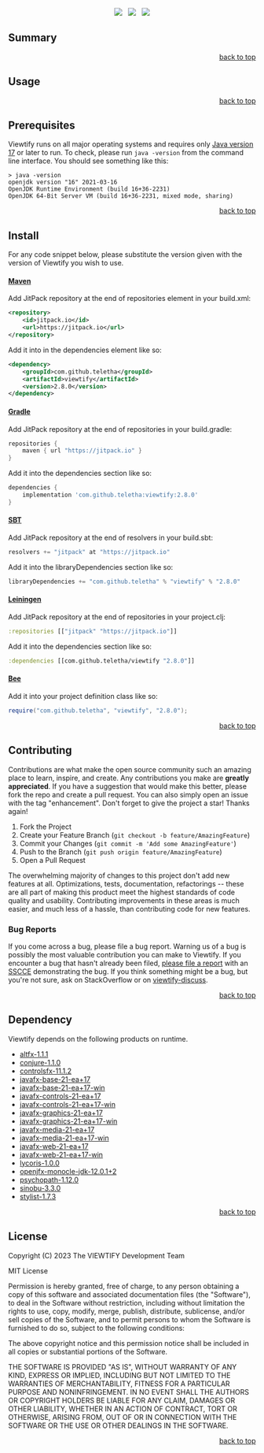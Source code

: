 <p align="center">
    <a href="https://docs.oracle.com/en/java/javase/17/"><img src="https://img.shields.io/badge/Java-Release%2017-green"/></a>
    <span>&nbsp;</span>
    <a href="https://jitpack.io/#teletha/viewtify"><img src="https://img.shields.io/jitpack/v/github/teletha/viewtify?label=Repository&color=green"></a>
    <span>&nbsp;</span>
    <a href="https://teletha.github.io/viewtify"><img src="https://img.shields.io/website.svg?down_color=red&down_message=CLOSE&label=Official%20Site&up_color=green&up_message=OPEN&url=https%3A%2F%2Fteletha.github.io%2Fviewtify"></a>
</p>


## Summary

<p align="right"><a href="#top">back to top</a></p>


## Usage

<p align="right"><a href="#top">back to top</a></p>


## Prerequisites
Viewtify runs on all major operating systems and requires only [Java version 17](https://docs.oracle.com/en/java/javase/17/) or later to run.
To check, please run `java -version` from the command line interface. You should see something like this:
```
> java -version
openjdk version "16" 2021-03-16
OpenJDK Runtime Environment (build 16+36-2231)
OpenJDK 64-Bit Server VM (build 16+36-2231, mixed mode, sharing)
```
<p align="right"><a href="#top">back to top</a></p>

## Install
For any code snippet below, please substitute the version given with the version of Viewtify you wish to use.
#### [Maven](https://maven.apache.org/)
Add JitPack repository at the end of repositories element in your build.xml:
```xml
<repository>
    <id>jitpack.io</id>
    <url>https://jitpack.io</url>
</repository>
```
Add it into in the dependencies element like so:
```xml
<dependency>
    <groupId>com.github.teletha</groupId>
    <artifactId>viewtify</artifactId>
    <version>2.8.0</version>
</dependency>
```
#### [Gradle](https://gradle.org/)
Add JitPack repository at the end of repositories in your build.gradle:
```gradle
repositories {
    maven { url "https://jitpack.io" }
}
```
Add it into the dependencies section like so:
```gradle
dependencies {
    implementation 'com.github.teletha:viewtify:2.8.0'
}
```
#### [SBT](https://www.scala-sbt.org/)
Add JitPack repository at the end of resolvers in your build.sbt:
```scala
resolvers += "jitpack" at "https://jitpack.io"
```
Add it into the libraryDependencies section like so:
```scala
libraryDependencies += "com.github.teletha" % "viewtify" % "2.8.0"
```
#### [Leiningen](https://leiningen.org/)
Add JitPack repository at the end of repositories in your project.clj:
```clj
:repositories [["jitpack" "https://jitpack.io"]]
```
Add it into the dependencies section like so:
```clj
:dependencies [[com.github.teletha/viewtify "2.8.0"]]
```
#### [Bee](https://teletha.github.io/bee)
Add it into your project definition class like so:
```java
require("com.github.teletha", "viewtify", "2.8.0");
```
<p align="right"><a href="#top">back to top</a></p>


## Contributing
Contributions are what make the open source community such an amazing place to learn, inspire, and create. Any contributions you make are **greatly appreciated**.
If you have a suggestion that would make this better, please fork the repo and create a pull request. You can also simply open an issue with the tag "enhancement".
Don't forget to give the project a star! Thanks again!

1. Fork the Project
2. Create your Feature Branch (`git checkout -b feature/AmazingFeature`)
3. Commit your Changes (`git commit -m 'Add some AmazingFeature'`)
4. Push to the Branch (`git push origin feature/AmazingFeature`)
5. Open a Pull Request

The overwhelming majority of changes to this project don't add new features at all. Optimizations, tests, documentation, refactorings -- these are all part of making this product meet the highest standards of code quality and usability.
Contributing improvements in these areas is much easier, and much less of a hassle, than contributing code for new features.

### Bug Reports
If you come across a bug, please file a bug report. Warning us of a bug is possibly the most valuable contribution you can make to Viewtify.
If you encounter a bug that hasn't already been filed, [please file a report](https://github.com/teletha/viewtify/issues/new) with an [SSCCE](http://sscce.org/) demonstrating the bug.
If you think something might be a bug, but you're not sure, ask on StackOverflow or on [viewtify-discuss](https://github.com/teletha/viewtify/discussions).
<p align="right"><a href="#top">back to top</a></p>


## Dependency
Viewtify depends on the following products on runtime.
* [altfx-1.1.1](https://mvnrepository.com/artifact/com.github.teletha/altfx/1.1.1)
* [conjure-1.1.0](https://mvnrepository.com/artifact/com.github.teletha/conjure/1.1.0)
* [controlsfx-11.1.2](https://mvnrepository.com/artifact/org.controlsfx/controlsfx/11.1.2)
* [javafx-base-21-ea+17](https://mvnrepository.com/artifact/org.openjfx/javafx-base/21-ea+17)
* [javafx-base-21-ea+17-win](https://mvnrepository.com/artifact/org.openjfx/javafx-base/21-ea+17)
* [javafx-controls-21-ea+17](https://mvnrepository.com/artifact/org.openjfx/javafx-controls/21-ea+17)
* [javafx-controls-21-ea+17-win](https://mvnrepository.com/artifact/org.openjfx/javafx-controls/21-ea+17)
* [javafx-graphics-21-ea+17](https://mvnrepository.com/artifact/org.openjfx/javafx-graphics/21-ea+17)
* [javafx-graphics-21-ea+17-win](https://mvnrepository.com/artifact/org.openjfx/javafx-graphics/21-ea+17)
* [javafx-media-21-ea+17](https://mvnrepository.com/artifact/org.openjfx/javafx-media/21-ea+17)
* [javafx-media-21-ea+17-win](https://mvnrepository.com/artifact/org.openjfx/javafx-media/21-ea+17)
* [javafx-web-21-ea+17](https://mvnrepository.com/artifact/org.openjfx/javafx-web/21-ea+17)
* [javafx-web-21-ea+17-win](https://mvnrepository.com/artifact/org.openjfx/javafx-web/21-ea+17)
* [lycoris-1.0.0](https://mvnrepository.com/artifact/com.github.teletha/lycoris/1.0.0)
* [openjfx-monocle-jdk-12.0.1+2](https://mvnrepository.com/artifact/org.testfx/openjfx-monocle/jdk-12.0.1+2)
* [psychopath-1.12.0](https://mvnrepository.com/artifact/com.github.teletha/psychopath/1.12.0)
* [sinobu-3.3.0](https://mvnrepository.com/artifact/com.github.teletha/sinobu/3.3.0)
* [stylist-1.7.3](https://mvnrepository.com/artifact/com.github.teletha/stylist/1.7.3)
<p align="right"><a href="#top">back to top</a></p>


## License
Copyright (C) 2023 The VIEWTIFY Development Team

MIT License

Permission is hereby granted, free of charge, to any person obtaining a copy
of this software and associated documentation files (the "Software"), to deal
in the Software without restriction, including without limitation the rights
to use, copy, modify, merge, publish, distribute, sublicense, and/or sell
copies of the Software, and to permit persons to whom the Software is
furnished to do so, subject to the following conditions:

The above copyright notice and this permission notice shall be included in all
copies or substantial portions of the Software.

THE SOFTWARE IS PROVIDED "AS IS", WITHOUT WARRANTY OF ANY KIND, EXPRESS OR
IMPLIED, INCLUDING BUT NOT LIMITED TO THE WARRANTIES OF MERCHANTABILITY,
FITNESS FOR A PARTICULAR PURPOSE AND NONINFRINGEMENT. IN NO EVENT SHALL THE
AUTHORS OR COPYRIGHT HOLDERS BE LIABLE FOR ANY CLAIM, DAMAGES OR OTHER
LIABILITY, WHETHER IN AN ACTION OF CONTRACT, TORT OR OTHERWISE, ARISING FROM,
OUT OF OR IN CONNECTION WITH THE SOFTWARE OR THE USE OR OTHER DEALINGS IN THE
SOFTWARE.
<p align="right"><a href="#top">back to top</a></p>